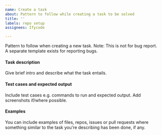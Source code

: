 ```yaml
---
name: Create a task
about: Pattern to follow while creating a task to be solved
title: ''
labels: repo setup
assignees: Ifycode

---
```


Pattern to follow when creating a new task. Note: This is not for bug report. A separate template exists for reporting bugs.

#### Task description
Give brief intro and describe what the task entails. 

#### Test cases and expected output
Include test cases e.g. commands to run and expected output. Add screenshots if/where possible.

#### Examples
You can include examples of files, repos, issues or pull requests where something similar to the task you're describing has been done, if any.
